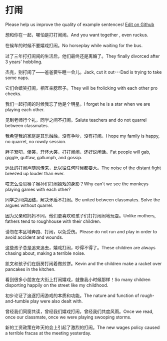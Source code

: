 # 打闹

Please help us improve the quality of example sentences! [Edit on Github](https://github.com/jiyushe/jiyu-example-sentence-source/blob/main/chinese/danao.md)

<p><span class="chinese">想和你在一起，哪怕是打打闹闹。</span><span class="english">And you want together , even ruckus.</span></p>

<p><span class="chinese">在候车的时候不要嬉戏打闹。</span><span class="english">No horseplay while waiting for the bus.</span></p>

<p><span class="chinese">过了三年打打闹闹的生活后，他们最终还是离婚了。</span><span class="english">They finally divorced after 3 years' hobbling.</span></p>

<p><span class="chinese">杰克，别打闹了——爸爸要午睡一会儿。</span><span class="english">Jack, cut it out---Dad is trying to take some naps.</span></p>

<p><span class="chinese">它们会嬉笑打闹，相互亲腮帮子。</span><span class="english">They will be frolicking with each other pro cheeks.</span></p>

<p><span class="chinese">我们一起打闹的时候我忘了他是个明星。</span><span class="english">I forget he is a star when we are playing each other.</span></p>

<p><span class="chinese">见到老师行个礼，同学之间不打闹。</span><span class="english">Salute teachers and do not quarrel between classmates.</span></p>

<p><span class="chinese">我希望我的家庭是其乐融融，没有争吵，没有打闹。</span><span class="english">I hope my family is happy, no quarrel, no rowdy session.</span></p>

<p><span class="chinese">胖子絮叨，傻笑，开怀大笑，打打闹闹，还好说闲话。</span><span class="english">Fat people will gab, giggle, guffaw, gallumph, and gossip.</span></p>

<p><span class="chinese">远处的打闹声随风传来，比以往任何时候都要大。</span><span class="english">The noise of the distant fight breezed up louder than ever.</span></p>

<p><span class="chinese">哎怎么没见猴子猴孙们打闹嬉戏的身影？</span><span class="english">Why can't we see the monkeys playing games with each other?</span></p>

<p><span class="chinese">同学之间讲团结，解决矛盾不打闹。</span><span class="english">Be united between classmates. Solve the argues without quarrel.</span></p>

<p><span class="chinese">因为父亲和妈妈不同，他们更喜欢和孩子们打打闹闹地玩耍。</span><span class="english">Unlike mothers, fathers tend to roughhouse with their children.</span></p>

<p><span class="chinese">请勿在本区域奔跑、打闹，以免受伤。</span><span class="english">Please do not run and play in order to avoid accident and wounds.</span></p>

<p><span class="chinese">这些孩子总是追来追去，嬉戏打闹，吵得不得了。</span><span class="english">These children are always chasing about, making a terrible noise.</span></p>

<p><span class="chinese">凯文和孩子们在厨房打闹着做煎饼。</span><span class="english">Kevin and the children make a racket over pancakes in the kitchen.</span></p>

<p><span class="chinese">看到很多小朋友在大街上打闹嬉戏，就像我小时候那样！</span><span class="english">So many children disporting happily on the street like my childhood.</span></p>

<p><span class="chinese">初步论证了追逐打闹游戏的本质和功能。</span><span class="english">The nature and function of rough-and-tumble play were also dealt with.</span></p>

<p><span class="chinese">曾经我们同窗共读，曾经我们嬉戏打闹，曾经我们共度风雨。</span><span class="english">Once we read, once our classmate, once we were playing swooping storms.</span></p>

<p><span class="chinese">新的工资政策在昨天的会上引起了激烈的打闹。</span><span class="english">The new wages policy caused a terrible fracas at the meeting yesterday.</span></p>

